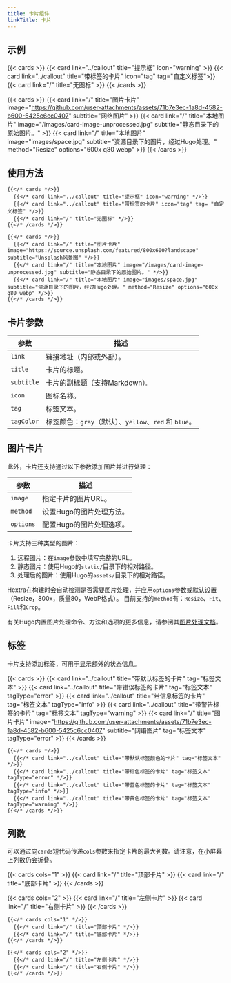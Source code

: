 ```yaml
---
title: 卡片组件
linkTitle: 卡片
---
```


## 示例

{{< cards >}}
  {{< card link="../callout" title="提示框" icon="warning" >}}
  {{< card link="../callout" title="带标签的卡片" icon="tag" tag="自定义标签">}}
  {{< card link="/" title="无图标" >}}
{{< /cards >}}

{{< cards >}}
  {{< card link="/" title="图片卡片" image="https://github.com/user-attachments/assets/71b7e3ec-1a8d-4582-b600-5425c6cc0407" subtitle="网络图片" >}}
  {{< card link="/" title="本地图片" image="/images/card-image-unprocessed.jpg" subtitle="静态目录下的原始图片。" >}}
  {{< card link="/" title="本地图片" image="images/space.jpg" subtitle="资源目录下的图片，经过Hugo处理。" method="Resize" options="600x q80 webp" >}}
{{< /cards >}}

## 使用方法

```
{{</* cards */>}}
  {{</* card link="../callout" title="提示框" icon="warning" */>}}
  {{</* card link="../callout" title="带标签的卡片" icon="tag" tag= "自定义标签" */>}}
  {{</* card link="/" title="无图标" */>}}
{{</* /cards */>}}
```

```
{{</* cards */>}}
  {{</* card link="/" title="图片卡片" image="https://source.unsplash.com/featured/800x600?landscape" subtitle="Unsplash风景图" */>}}
  {{</* card link="/" title="本地图片" image="/images/card-image-unprocessed.jpg" subtitle="静态目录下的原始图片。" */>}}
  {{</* card link="/" title="本地图片" image="images/space.jpg" subtitle="资源目录下的图片，经过Hugo处理。" method="Resize" options="600x q80 webp" */>}}
{{</* /cards */>}}
```

## 卡片参数

| 参数       | 描述                                                     |
|----------- |-----------------------------------------------------------------|
| `link`     | 链接地址（内部或外部）。                                     |
| `title`    | 卡片的标题。                                     |
| `subtitle` | 卡片的副标题（支持Markdown）。                           |
| `icon`     | 图标名称。                                               |
| `tag`      | 标签文本。                                                    |
| `tagColor` | 标签颜色：`gray`（默认）、`yellow`、`red` 和 `blue`。 |
  
## 图片卡片

此外，卡片还支持通过以下参数添加图片并进行处理：

| 参数       | 描述                                 |
|----------- |---------------------------------------------|
| `image`    | 指定卡片的图片URL。       |
| `method`   | 设置Hugo的图片处理方法。        |
| `options`  | 配置Hugo的图片处理选项。 |

卡片支持三种类型的图片：

1. 远程图片：在`image`参数中填写完整的URL。
2. 静态图片：使用Hugo的`static/`目录下的相对路径。
3. 处理后的图片：使用Hugo的`assets/`目录下的相对路径。

Hextra在构建时会自动检测是否需要图片处理，并应用`options`参数或默认设置（Resize，800x，质量80，WebP格式）。
目前支持的`method`有：`Resize`、`Fit`、`Fill`和`Crop`。

有关Hugo内置图片处理命令、方法和选项的更多信息，请参阅其[图片处理文档](https://gohugo.io/content-management/image-processing/)。

## 标签

卡片支持添加标签，可用于显示额外的状态信息。

{{< cards >}}
  {{< card link="../callout" title="带默认标签的卡片" tag="标签文本" >}}
  {{< card link="../callout" title="带错误标签的卡片" tag="标签文本" tagType="error" >}}
  {{< card link="../callout" title="带信息标签的卡片" tag="标签文本" tagType="info" >}}
  {{< card link="../callout" title="带警告标签的卡片" tag="标签文本" tagType="warning" >}}
  {{< card link="/" title="图片卡片" image="https://github.com/user-attachments/assets/71b7e3ec-1a8d-4582-b600-5425c6cc0407" subtitle="网络图片" tag="标签文本" tagType="error" >}}
{{< /cards >}}

```
{{</* cards */>}}
  {{</* card link="../callout" title="带默认标签颜色的卡片" tag="标签文本" */>}}
  {{</* card link="../callout" title="带红色标签的卡片" tag="标签文本" tagType="error" */>}}
  {{</* card link="../callout" title="带蓝色标签的卡片" tag="标签文本" tagType="info" */>}}
  {{</* card link="../callout" title="带黄色标签的卡片" tag="标签文本" tagType="warning" */>}}
{{</* /cards */>}}
```

## 列数

可以通过向`cards`短代码传递`cols`参数来指定卡片的最大列数。请注意，在小屏幕上列数仍会折叠。

{{< cards cols="1" >}}
  {{< card link="/" title="顶部卡片" >}}
  {{< card link="/" title="底部卡片" >}}
{{< /cards >}}

{{< cards cols="2" >}}
  {{< card link="/" title="左侧卡片" >}}
  {{< card link="/" title="右侧卡片" >}}
{{< /cards >}}

```
{{</* cards cols="1" */>}}
  {{</* card link="/" title="顶部卡片" */>}}
  {{</* card link="/" title="底部卡片" */>}}
{{</* /cards */>}}

{{</* cards cols="2" */>}}
  {{</* card link="/" title="左侧卡片" */>}}
  {{</* card link="/" title="右侧卡片" */>}}
{{</* /cards */>}}
```